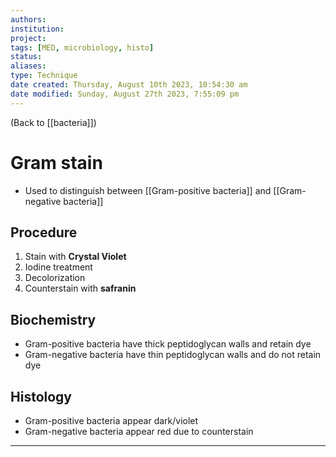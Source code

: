 ```yaml
---
authors: 
institution: 
project: 
tags: [MED, microbiology, histo]
status: 
aliases: 
type: Technique
date created: Thursday, August 10th 2023, 10:54:30 am
date modified: Sunday, August 27th 2023, 7:55:09 pm
---
```


(Back to [[bacteria]])

# Gram stain

- Used to distinguish between [[Gram-positive bacteria]] and [[Gram-negative bacteria]]

## Procedure
1. Stain with **Crystal Violet**
2. Iodine treatment
3. Decolorization
4. Counterstain with **safranin**
## Biochemistry
- Gram-positive bacteria have thick peptidoglycan walls and retain dye
- Gram-negative bacteria have thin peptidoglycan walls and do not retain dye
## Histology
- Gram-positive bacteria appear dark/violet
- Gram-negative bacteria appear red due to counterstain

---
